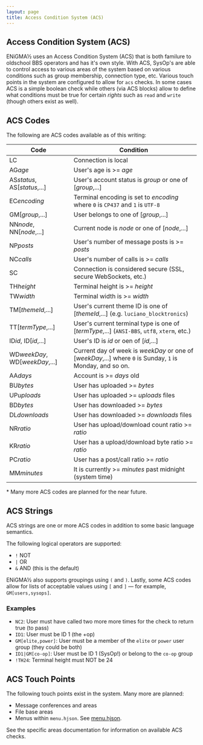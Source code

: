 ```yaml
---
layout: page
title: Access Condition System (ACS)
---
```


## Access Condition System (ACS)
ENiGMA½ uses an Access Condition System (ACS) that is both familure to oldschool BBS operators and has it's own style. With ACS, SysOp's are able to control access to various areas of the system based on various conditions such as group membership, connection type, etc. Various touch points in the system are configured to allow for `acs` checks. In some cases ACS is a simple boolean check while others (via ACS blocks) allow to define what conditions must be true for certain _rights_ such as `read` and `write` (though others exist as well).

## ACS Codes
The following are ACS codes available as of this writing:

| Code | Condition |
|------|-------------|
| LC | Connection is local |
| AG<i>age</i> | User's age is >= _age_ |
| AS<i>status</i>, AS[_status_,...] | User's account status is _group_ or one of [_group_,...] |
| EC<i>encoding</i> | Terminal encoding is set to _encoding_ where `0` is `CP437` and `1` is `UTF-8` |
| GM[_group_,...] | User belongs to one of [_group_,...] |
| NN<i>node</i>, NN[_node_,...] | Current node is _node_ or one of [_node_,...] |
| NP<i>posts</i> | User's number of message posts is >= _posts_ |
| NC<i>calls</i> | User's number of calls is >= _calls_ |
| SC | Connection is considered secure (SSL, secure WebSockets, etc.) |
| TH<i>height</i> | Terminal height is >= _height_ |
| TW<i>width</i> | Terminal width is >= _width_ |
| TM[_themeId_,...] | User's current theme ID is one of [_themeId_,...] (e.g. `luciano_blocktronics`) |
| TT[_termType_,...] | User's current terminal type is one of [_termType_,...] (`ANSI-BBS`, `utf8`, `xterm`, etc.) |
| ID<i>id</i>, ID[_id_,...] | User's ID is _id_ or oen of [_id_,...] |
| WD<i>weekDay</i>, WD[_weekDay_,...] | Current day of week is _weekDay_ or one of [_weekDay_,...] where `0` is Sunday, `1` is Monday, and so on. |
| AA<i>days</i> | Account is >= _days_ old |
| BU<i>bytes</i> | User has uploaded >= _bytes_ |
| UP<i>uploads</i> | User has uploaded >= _uploads_ files |
| BD<i>bytes</i> | User has downloaded >= _bytes_ |
| DL<i>downloads</i> | User has downloaded >= _downloads_ files |
| NR<i>ratio</i> | User has upload/download count ratio >= _ratio_ |
| KR<i>ratio</i> | User has a upload/download byte ratio >= _ratio_ |
| PC<i>ratio</i> | User has a post/call ratio >= _ratio_ |
| MM<i>minutes</i> | It is currently >= _minutes_ past midnight (system time)

\* Many more ACS codes are planned for the near future.

## ACS Strings
ACS strings are one or more ACS codes in addition to some basic language semantics. 

The following logical operators are supported:
* `!` NOT
* `|` OR
* `&` AND (this is the default)

ENiGMA½ also supports groupings using `(` and `)`. Lastly, some ACS codes allow for lists of acceptable values using `[` and `]` — for example, `GM[users,sysops]`.

### Examples
* `NC2`: User must have called two more more times for the check to return true (to pass)
* `ID1`: User must be ID 1 (the +op)
* `GM[elite,power]`: User must be a member of the `elite` or `power` user group (they could be both)
* `ID1|GM[co-op]`: User must be ID 1 (SysOp!) or belong to the `co-op` group
* `!TH24`: Terminal height must NOT be 24


## ACS Touch Points
The following touch points exist in the system. Many more are planned:

* Message conferences and areas
* File base areas
* Menus within `menu.hjson`. See [menu.hjson](menu-hjson.md).

See the specific areas documentation for information on available ACS checks.
